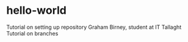 # hello-world
Tutorial on setting up repository
Graham Birney, student at IT Tallaght
Tutorial on branches
